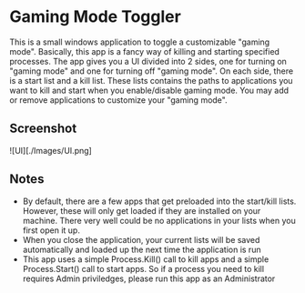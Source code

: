 # Gaming Mode Toggler

This is a small windows application to toggle a customizable "gaming mode". Basically, this app is a fancy way of killing and starting specified processes. The app gives you a UI divided into 2 sides, one for turning on "gaming mode" and one for turning off "gaming mode". On each side, there is a start list and a kill list. These lists contains the paths to applications you want to kill and start when you enable/disable gaming mode. You may add or remove applications to customize your "gaming mode".

## Screenshot

![UI][./Images/UI.png]

## Notes

- By default, there are a few apps that get preloaded into the start/kill lists. However, these will only get loaded if they are installed on your machine. There very well could be no applications in your lists when you first open it up.
- When you close the application, your current lists will be saved automatically and loaded up the next time the application is run
- This app uses a simple Process.Kill() call to kill apps and a simple Process.Start() call to start apps. So if a process you need to kill requires Admin priviledges, please run this app as an Administrator